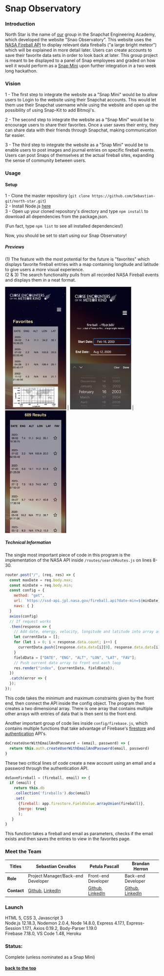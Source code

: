 # <a name="title"></a> Snap Observatory

### Introduction
North Star is the name of [our](#members) group in the Snapchat Engineering Academy, which developed the website "Snao Observatory". This website uses the [NASA Fireball API](https://ssd-api.jpl.nasa.gov/doc/fireball.html) to display relevant data fireballs ("a large bright meteor") which will be explained in more detail later. Users can create accounts to save their favorite data sets in order to look back at later. This group project is meant to be displayed to a panel of Snap employees and graded on how well it would perform as a [Snap Mini](https://minis.snapchat.com/) upon further integration in a two week long hackathon.


### Vision
1 - The first step to integrate the website as a "Snap Mini" would be to allow users to Login to the website using their Snapchat accounts. This would let them use their Snapchat username while using the website and open up the possibility of using Snap-Kit to add Bitmoji's.

2 - The second step to integrate the website as a "Snap Mini" would be to encourage users to share their favorites. Once a user saves their entry, they can share data with their friends through Snapchat, making communication far easier.

3 - The third step to integrate the website as a "Snap Mini" would be to enable users to post images and journal entries on specific fireball events. Users can post Snaps of themselves at the actual fireball sites, expanding the sense of community between users.

### Usage


#### Setup

1 - Clone the master repository (```git clone https://github.com/Sebastian-git/north-star.git```) <br>
2 - Install Node.js [here](https://nodejs.org/en/download/) <br>
3 - Open up your cloned repository's directory and type ``` npm install ``` to download all dependencies from the package.json. <br>

(Fun fact, type ```npm list``` to see all installed dependencies!)

Now, you should be set to start using our Snap Observatory!

##### Previews

(1) The feature with the most potential for the future is "favorites" which displays favorite fireball entries with a map containing longitude and latitude to give users a more visual experience. <br>
(2 & 3) The search functionality pulls from all recorded NASA Fireball events and displays them in a neat format.

<img width="200" height="400" alt="portfolio_view" src="https://github.com/Sebastian-git/north-star/blob/master/readmeImages/map%20preview%20phone.jpg"> |
<img width="200" height="400" alt="portfolio_view" src="https://github.com/Sebastian-git/north-star/blob/master/readmeImages/search.png"> |
<img width="200" height="400" alt="portfolio_view" src="https://github.com/Sebastian-git/north-star/blob/master/readmeImages/results.png">


##### Technical Information 

The single most important piece of code in this program is the implementation of the NASA API inside ```/routes/searchRoutes.js``` on lines 8-30.
``` js
router.post("/", (req, res) => {
  const maxDate = req.body.max;
  const minDate = req.body.min;
  const config = {
    method: "get",
    url: `https://ssd-api.jpl.nasa.gov/fireball.api?date-min=${minDate}&date-max=${maxDate}`,
    navs: { }
  }
  axios(config)
  // If request works
  .then(response => {
    // Add date, energy, velocity, longitude and latitude into array as a string
    let currentData = []; 
    for (let i = 0; i < response.data.count; i++) {
      currentData.push([response.data.data[i][0], response.data.data[i][1], response.data.data[i][8], response.data.data[i][5], response.data.data[i][3], " "]);
    }
    fieldData = ["DATE", "ENG", "ALT", "LON", "LAT", "FAV"];
    // Push current data array to front end each loop
    res.render("index", {currentData, fieldData});
  })
  .catch(error => {
  });
});
```
This code takes the minimum and maximum constraints given by the front end, then connect the API inside the config object. The program then creates a two dimensional array. There is one array that contains multiple other arrays with entries of data that is then sent to the front end.

Another important group of code lies inside ```config/firebase.js```, which contains multiple functions that take advantage of Firebase's [firestore](https://firebase.google.com/docs/firestore) and [authentication](https://firebase.google.com/docs/auth) API's.
``` js
doCreateUserWithEmailAndPassword = (email, password) => {
  return this.auth.createUserWithEmailAndPassword(email, password)
}
```
These two critical lines of code create a new account using an email and a password through the authentication API.
``` js
doSaveFireball = (fireball, email) => {
  if (email) {
    return this.db
    .collection('fireballs').doc(email)
    .set(
      {fireball: app.firestore.FieldValue.arrayUnion(fireball)},
      {merge: true}
      );
   }
}
```
This function takes a fireball and email as parameters, checks if the email exists and then saves the entries to view in the favorites page.

### <a name="members"></a> Meet the Team

**Titles** | **Sebastian Cevallos** | **Petula Pascall** | **Brandan Herron** |
|-|-|-|-|
|**Role**| Project Manager/Back-end Developer | Front-end Developer | Back-end Developer |
|**Contact**| [Github](https://github.com/Sebastian-git), [LinkedIn](https://www.linkedin.com/in/sebastian-cevallos-2917bb16a/) | [Github](https://github.com/SeePetulaCode), [LinkedIn](https://www.linkedin.com/in/petulapascall/) | [Github](https://github.com/brandan1989), [LinkedIn](https://www.linkedin.com/in/brandan-herron/) |


### Launch
HTML 5, CSS 3, Javascript 3 <br>
Node.js 12.18.3, Nodemon 2.0.4, Node 14.8.0, Express 4.17.1, Express-Session 1.17.1, Axios 0.19.2, Body-Parser 1.19.0 <br>
Firebase 7.18.0, VS Code 1.48, Heroku <br>

### Status: 

Complete (unless nominated as a Snap Mini)

#### [back to the top](#title)
